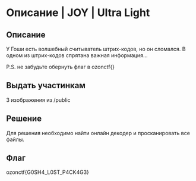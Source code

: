 # Описание | JOY | Ultra Light

## Описание
У Гоши есть волшебный считыватель штрих-кодов, но он сломался. В одном из штрих-кодов спрятана важная информация...

P.S. не забудьте обернуть флаг в ozonctf{}

## Выдать участинкам
3 изображения из /public

## Решение
Для решения необходимо найти онлайн декодер и просканировать все файлы. 

## Флаг
 ozonctf{G0SH4_L0ST_P4CK4G3}
